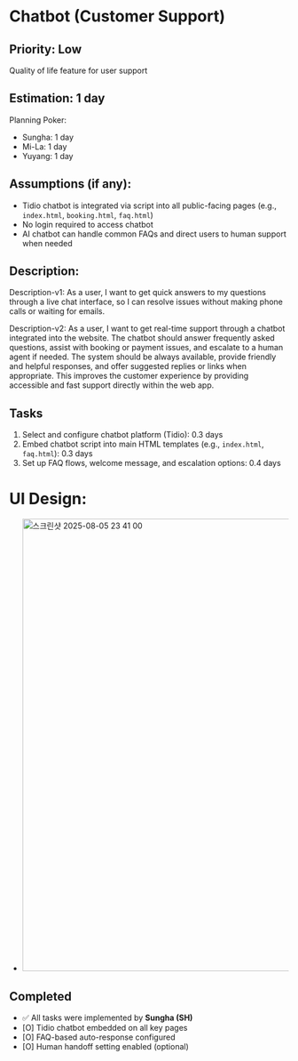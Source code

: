 # Chatbot (Customer Support)

## Priority: Low  
Quality of life feature for user support

## Estimation: 1 day  
Planning Poker:  
* Sungha: 1 day  
* Mi-La: 1 day  
* Yuyang: 1 day  

## Assumptions (if any):  
- Tidio chatbot is integrated via script into all public-facing pages (e.g., `index.html`, `booking.html`, `faq.html`)  
- No login required to access chatbot  
- AI chatbot can handle common FAQs and direct users to human support when needed  

## Description:  
Description-v1: As a user, I want to get quick answers to my questions through a live chat interface, so I can resolve issues without making phone calls or waiting for emails.

Description-v2: As a user, I want to get real-time support through a chatbot integrated into the website. The chatbot should answer frequently asked questions, assist with booking or payment issues, and escalate to a human agent if needed. The system should be always available, provide friendly and helpful responses, and offer suggested replies or links when appropriate. This improves the customer experience by providing accessible and fast support directly within the web app.

## Tasks  

1. Select and configure chatbot platform (Tidio): 0.3 days  
2. Embed chatbot script into main HTML templates (e.g., `index.html`, `faq.html`): 0.3 days  
3. Set up FAQ flows, welcome message, and escalation options: 0.4 days  

# UI Design:  
* <img width="1531" height="814" alt="스크린샷 2025-08-05 23 41 00" src="https://github.com/user-attachments/assets/91f65ecd-0e93-4419-9439-6a5cf7d6e6e6" />

## Completed  
- ✅ All tasks were implemented by **Sungha (SH)**  
- [O] Tidio chatbot embedded on all key pages  
- [O] FAQ-based auto-response configured  
- [O] Human handoff setting enabled (optional)
